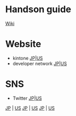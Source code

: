 # Handson guide
[Wiki](/ushiront/kintoneCRM/wiki)

# Website
* kintone [JP](https://kintone.cybozu.com/jp/)|[US](https://www.kintone.com/)
* developer network [JP](https://developer.cybozu.io/hc/ja)|[US](https://developer.kintone.io/hc/en-us/)

# SNS
* Twitter [JP](https://twitter.com/kintonedevjp)|[US](https://twitter.com/kintone)


[JP]() | [US]()
[JP]() | [US]()
[JP]() | [US]()

